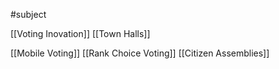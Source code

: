 #subject

[[Voting Inovation]]
[[Town Halls]]

[[Mobile Voting]]
[[Rank Choice Voting]]
[[Citizen Assemblies]]
